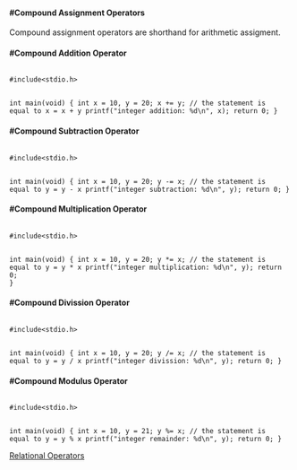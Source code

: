 <h4>#Compound Assignment Operators</h4>
<p>Compound assignment operators are shorthand for arithmetic assigment.</p>
<h4>#Compound Addition Operator</h4>
<code>
#include&lt;stdio.h&gt;

int main(void) {
	int x = 10, y = 20;
	x += y;				// the statement is equal to x = x + y
	printf("integer addition: %d\n", x);
	return 0;
}
</code>
<h4>#Compound Subtraction Operator</h4>
<code>
#include&lt;stdio.h&gt;

int main(void) {
	int x = 10, y = 20;
	y -= x;				// the statement is equal to y = y - x
	printf("integer subtraction: %d\n", y);
	return 0;
}
</code>
<h4>#Compound Multiplication Operator</h4>
<code>
#include&lt;stdio.h&gt;

int main(void) {
	int x = 10, y = 20;
	y *= x;				// the statement is equal to y = y * x
	printf("integer multiplication: %d\n", y);
	return 0;
}
</code>
<h4>#Compound Divission Operator</h4>
<code>
#include&lt;stdio.h&gt;

int main(void) {
	int x = 10, y = 20;
	y /= x;				// the statement is equal to y = y / x
	printf("integer divission: %d\n", y);
	return 0;
}
</code>
<h4>#Compound Modulus Operator</h4>
<code>
#include&lt;stdio.h&gt;

int main(void) {
	int x = 10, y = 21;
	y %= x;				// the statement is equal to y = y % x
	printf("integer remainder: %d\n", y);
	return 0;
}
</code>

<a href="#" class="post pull-right btn btn-sm btn-info" id="relational_operators">Relational Operators <span class="glyphicon glyphicon-forward"></span></a><br><br><br><br><br>
